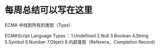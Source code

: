 # 每周总结可以写在这里
ECMA 中找到所有的类型（Type）

ECMAScript Language Types：
1.Undefined
2.Null
3.Boolean
4.String
5.Symbol
6.Number
7.Object
8.内部类型（Referece，Completion Record）
